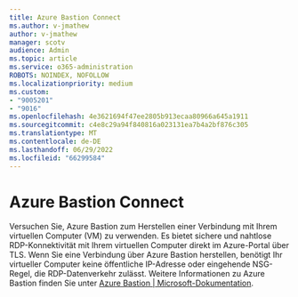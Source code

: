 ```yaml
---
title: Azure Bastion Connect
ms.author: v-jmathew
author: v-jmathew
manager: scotv
audience: Admin
ms.topic: article
ms.service: o365-administration
ROBOTS: NOINDEX, NOFOLLOW
ms.localizationpriority: medium
ms.custom:
- "9005201"
- "9016"
ms.openlocfilehash: 4e3621694f47ee2805b913ecaa80966a645a1911
ms.sourcegitcommit: c4e8c29a94f840816a023131ea7b4a2bf876c305
ms.translationtype: MT
ms.contentlocale: de-DE
ms.lasthandoff: 06/29/2022
ms.locfileid: "66299584"
---
```

# <a name="azure-bastion-connect"></a>Azure Bastion Connect

Versuchen Sie, Azure Bastion zum Herstellen einer Verbindung mit Ihrem virtuellen Computer (VM) zu verwenden. Es bietet sichere und nahtlose RDP-Konnektivität mit Ihrem virtuellen Computer direkt im Azure-Portal über TLS. Wenn Sie eine Verbindung über Azure Bastion herstellen, benötigt Ihr virtueller Computer keine öffentliche IP-Adresse oder eingehende NSG-Regel, die RDP-Datenverkehr zulässt. Weitere Informationen zu Azure Bastion finden Sie unter [Azure Bastion | Microsoft-Dokumentation](https://docs.microsoft.com/azure/bastion/bastion-overview).
